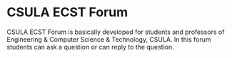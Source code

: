 CSULA ECST Forum
==========
CSULA ECST Forum is basically developed for students and professors of Engineering & Computer Science & Technology, CSULA. In this forum students can ask a question or can reply to the question.
